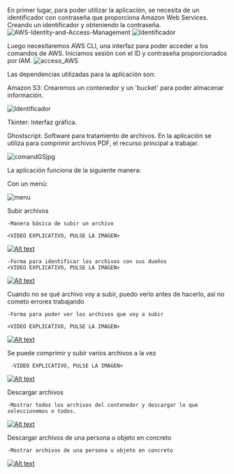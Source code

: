 En primer lugar, para poder utilizar la aplicación, se necesita de un identificador con contraseña que proporciona Amazon Web Services. Creando un identificador y obteniendo la contraseña.
![AWS-Identity-and-Access-Management](https://github.com/DCVdev/StorComp/assets/98882413/53df46af-15c1-467b-a94e-def37d59670b)
![Identificador](https://github.com/DCVdev/StorComp/assets/98882413/efa7daa7-fb4d-432d-adee-06366dd2e406)




Luego necesitaremos AWS CLI, una interfaz para poder acceder a los comandos de AWS. Iniciamos sesión con el ID y contraseña proporcionados por IAM.
![acceso_AWS](https://github.com/DCVdev/StorComp/assets/98882413/aa10e9ef-528f-40ae-a310-2b86366971b6)





Las dependencias utilizadas para la aplicación son:



Amazon S3: Crearemos un contenedor y un 'bucket' para poder almacenar información.


![Identificador](https://github.com/DCVdev/StorComp/assets/98882413/23efcd2d-1b99-4da7-8792-702052318b79)


Tkinter: Interfaz gráfica.


Ghostscript: Software para tratamiento de archivos. En la aplicación se utiliza para comprimir archivos PDF, el recurso principal a trabajar.


![comandGSjpg](https://github.com/DCVdev/StorComp/assets/98882413/f33393f5-6374-4df4-882d-3bc4bb98876b)


La aplicación funciona de la siguiente manera:


Con un menú:




![menu](https://github.com/DCVdev/StorComp/assets/98882413/b0f78278-4c4c-4bd9-b088-aaaa4dc23eb1)






Subir archivos

    -Manera básica de subir un archivo

    <VIDEO EXPLICATIVO, PULSE LA IMAGEN>

   [![Alt text](https://img.youtube.com/vi/uL9nQltRBIw/0.jpg)](https://www.youtube.com/watch?v=uL9nQltRBIw)



    -Forma para identificar los archivos con sus dueños
    <VIDEO EXPLICATIVO, PULSE LA IMAGEN>

  [![Alt text](https://img.youtube.com/vi/Z2VqIizupsc/0.jpg)](https://www.youtube.com/watch?v=Z2VqIizupsc)






Cuando no se qué archivo voy a subir, puedo verlo antes de hacerlo, así no cometo errores trabajando

    -Forma para poder ver los archivos que voy a subir

    <VIDEO EXPLICATIVO, PULSE LA IMAGEN>

 [![Alt text](https://img.youtube.com/vi/Kk6hXKBy3SE/0.jpg)](https://www.youtube.com/watch?v=Kk6hXKBy3SE)



 Se puede comprimir y subir varios archivos a la vez

     -VIDEO EXPLICATIVO, PULSE LA IMAGEN>



 [![Alt text](https://img.youtube.com/vi/O-I7jqZhNQ0/0.jpg)](https://www.youtube.com/watch?v=O-I7jqZhNQ0)
    




Descargar archivos

    -Mostrar todos los archivos del contenedor y descargar lo que seleccionemos o todos.
    

[![Alt text](https://img.youtube.com/vi/YiG5IDK-Hp4/0.jpg)](https://www.youtube.com/watch?v=YiG5IDK-Hp4)


Descargar archivos de una persona u objeto en concreto

    -Mostrar archivos de una persona u objeto en concreto

[![Alt text](https://img.youtube.com/vi/tDeYfs71NoE/0.jpg)](https://www.youtube.com/watch?v=tDeYfs71NoE)
    
